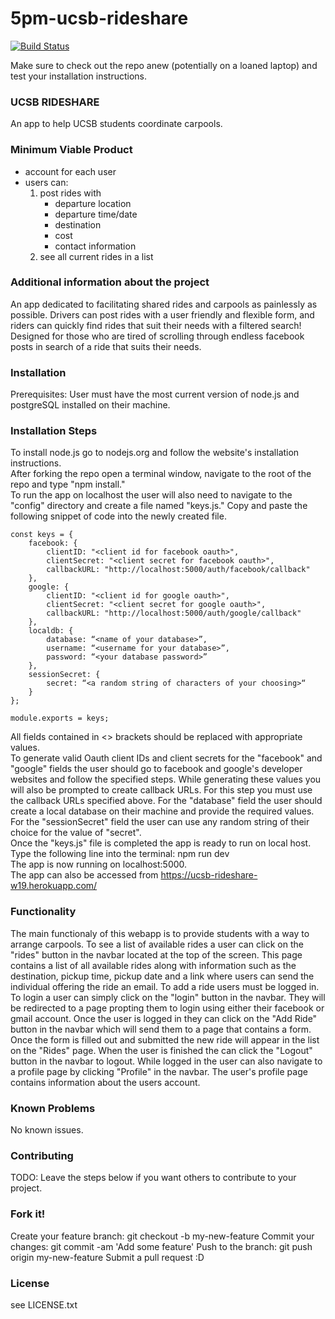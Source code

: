 # 5pm-ucsb-rideshare 
[![Build Status](https://travis-ci.org/ucsb-cs48-w19/5pm-ucsb-rideshare.svg?branch=master)](https://travis-ci.org/ucsb-cs48-w19/5pm-ucsb-rideshare)

Make sure to check out the repo anew (potentially on a loaned laptop) and test your installation instructions.

### UCSB RIDESHARE
An app to help UCSB students coordinate carpools. 

### Minimum Viable Product
* account for each user
* users can: 
    1. post rides with 
        * departure location
        * departure time/date
        * destination
        * cost
        * contact information     
    2. see all current rides in a list
    
### Additional information about the project
An app dedicated to facilitating shared rides and carpools as painlessly as possible. Drivers can post rides with a user friendly and flexible form, and riders can quickly find rides that suit their needs with a filtered search! Designed for those who are tired of scrolling through endless facebook posts in search of a ride that suits their needs. 

### Installation
Prerequisites:
User must have the most current version of node.js and postgreSQL installed on their machine.

### Installation Steps
To install node.js go to nodejs.org and follow the website's installation instructions. <br>
After forking the repo open a terminal window, navigate to the root of the repo and type "npm install." <br>
To run the app on localhost the user will also need to navigate to the "config" directory and create a file named "keys.js." Copy and paste the following snippet of code into the newly created file.
```   
const keys = {
	facebook: {
		clientID: "<client id for facebook oauth>",
		clientSecret: "<client secret for facebook oauth>",
		callbackURL: "http://localhost:5000/auth/facebook/callback"
	},
	google: {
		clientID: "<client id for google oauth>",
		clientSecret: "<client secret for google oauth>",
		callbackURL: "http://localhost:5000/auth/google/callback"
	},
	localdb: {
		database: “<name of your database>”,
		username: “<username for your database>”,
		password: “<your database password>”
	},
	sessionSecret: {
		secret: “<a random string of characters of your choosing>“
	}
};

module.exports = keys;
```
All fields contained in <> brackets should be replaced with appropriate values. <br> 
To generate valid Oauth client IDs and client secrets for the "facebook" and "google" fields the user should go to facebook and google's developer websites and follow the specified steps. While generating these values you will also be prompted to create callback URLs. For this step you must use the callback URLs specified above. 
For the "database" field the user should create a local database on their machine and provide the required values.
For the "sessionSecret" field the user can use any random string of their choice for the value of "secret". <br>
Once the "keys.js" file is completed the app is ready to run on local host. Type the following line into the terminal: npm run dev <br>
The app is now running on localhost:5000. <br> 
The app can also be accessed from https://ucsb-rideshare-w19.herokuapp.com/

### Functionality
The main functionaly of this webapp is to provide students with a way to arrange carpools. To see a list of available rides a user can click on the "rides" button in the navbar located at the top of the screen. This page contains a list of all available rides along with information such as the destination, pickup time, pickup date and a link where users can send the individual offering the ride an email. To add a ride users must be logged in. To login a user can simply click on the "login" button in the navbar. They will be redirected to a page propting them to login using either their facebook or gmail account. Once the user is logged in they can click on the "Add Ride" button in the navbar which will send them to a page that contains a form. Once the form is filled out and submitted the new ride will appear in the list on the "Rides" page. When the user is finished the can click the "Logout" button in the navbar to logout. While logged in the user can also navigate to a profile page by clicking "Profile" in the navbar. The user's profile page contains information about the users account. 

### Known Problems
No known issues.

### Contributing
TODO: Leave the steps below if you want others to contribute to your project.

### Fork it!
Create your feature branch: git checkout -b my-new-feature
Commit your changes: git commit -am 'Add some feature'
Push to the branch: git push origin my-new-feature
Submit a pull request :D

### License
see LICENSE.txt
    
